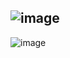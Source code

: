 ![image](https://user-images.githubusercontent.com/57319180/204139573-13118c43-e0e6-49ef-b1ed-03fd02fdc040.png)
-------------------------------------------------------------
![image](https://user-images.githubusercontent.com/57319180/204139772-a9bf993d-e922-4f02-9a49-e93973820ffc.png)

